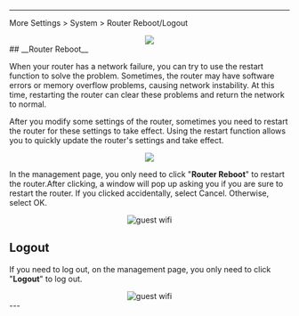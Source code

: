 
---
More Settings  > System > Router Reboot/Logout
<div style="text-align: center;">
    <img class="boxshadow" src="/images/rebootadd.png">
</div>
## __Router Reboot__
<p class="text">
When your router has a network failure, you can try to use the restart function to solve the problem. Sometimes, the router may have software errors or memory overflow problems, causing network instability. At this time, restarting the router can clear these problems and return the network to normal.
</p>
<p class="text">
After you modify some settings of the router, sometimes you need to restart the router for these settings to take effect. Using the restart function allows you to quickly update the router's settings and take effect.
</p>

<div style="text-align: center;">
    <img class="boxshadow" src="/images/reboot01.png">
</div>
<p class="text">
In the management page, you only need to click "<b>Router Reboot</b>" to restart the router.After clicking, a window will pop up asking you if you are sure to restart the router. If you clicked accidentally, select Cancel. Otherwise, select OK.
</p>

<div style="text-align: center;">
    <img alt="guest wifi" class="boxshadow" src="/images/reboot.png">
</div>

## __Logout__
<p class="text">
If you need to log out, on the management page, you only need to click "<b>Logout</b>" to log out.
</p>
<div style="text-align: center;">
    <img alt="guest wifi" class="boxshadow" src="/images/logout.png">
</div>
---